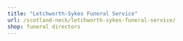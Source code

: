 ```yaml
---
title: "Letchworth-Sykes Funeral Service"
url: /scotland-neck/letchworth-sykes-funeral-service/
shop: funeral directors
---
```

